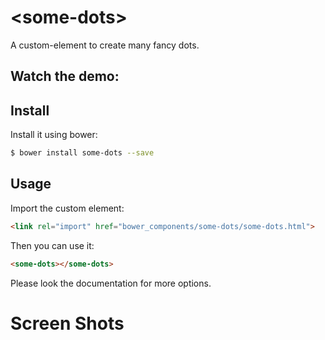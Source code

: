 # \<some-dots\>

A custom-element to create many fancy dots.

## Watch the demo:

## Install

Install it using bower:

```bash
$ bower install some-dots --save
```

## Usage

Import the custom element:

```html
<link rel="import" href="bower_components/some-dots/some-dots.html">
```
Then you can use it:

```html
<some-dots></some-dots>
```

Please look the documentation for more options.

# Screen Shots
